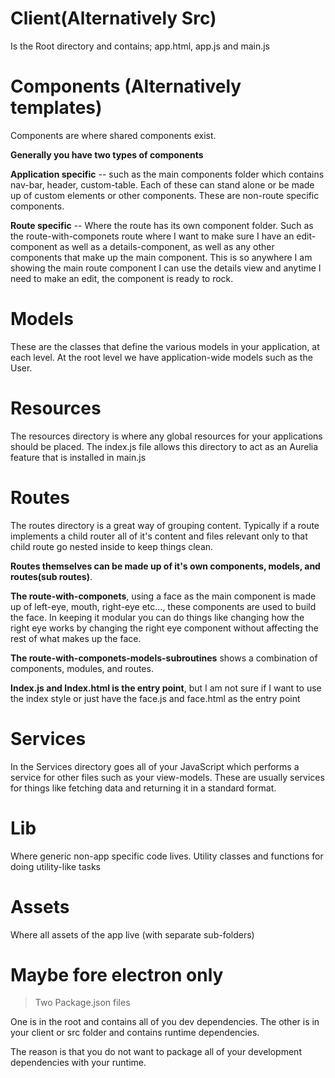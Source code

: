 # Client(Alternatively Src) #
Is the Root directory and contains; app.html, app.js and main.js

# Components (Alternatively templates) #



Components are where shared components exist. 

**Generally you have two types of components**

**Application specific** -- such as the main components folder which contains nav-bar, header, custom-table.  Each of these can stand alone or be made up of custom elements or other components. These are non-route specific components. 

**Route specific** -- Where the route has its own component folder.  Such as the route-with-componets route where I want to make sure I have an edit-component as well as a details-component, as well as any other components that make up the main component. This is so anywhere I am showing the main route component I can use the details view and anytime I need to make an edit, the component is ready to rock.

# Models #
These are the classes that define the various models in your application, at each level. At the root level we have application-wide models such as the User.

# Resources #
The resources directory is where any global resources for your applications should be placed. The index.js file allows this directory to act as an Aurelia feature that is installed in main.js

# Routes #
The routes directory is a great way of grouping content. Typically if a route implements a child router all of it's content and files relevant only to that child route go nested inside to keep things clean.

**Routes themselves can be made up of it's own components, models, and routes(sub routes)**. 

**The route-with-componets**, using a face as the main component is made up of left-eye, mouth, right-eye etc..., these components are used to build the face. In keeping it modular you can do things like changing how the right eye works by changing the right eye component without affecting the rest of what makes up the face. 


**The route-with-componets-models-subroutines** shows a combination of components, modules, and routes.

**Index.js and Index.html is the entry point**, but I am not sure if I want to use the index style or just have the face.js and face.html as the entry point 

# Services #
In the Services directory goes all of your JavaScript which performs a service for other files such as your view-models. These are usually services for things like fetching data and returning it in a standard format.

# Lib #
Where generic non-app specific code lives. Utility classes and functions for doing utility-like tasks

# Assets #
Where all assets of the app live (with separate sub-folders)


# Maybe fore electron only #

> Two Package.json files

One is in the root and contains all of you dev dependencies.
The other is in your client or src folder and contains runtime
dependencies.

The reason is that you do not want to package all of your development
dependencies with your runtime.
